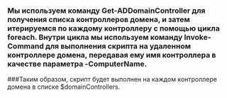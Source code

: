 ### Мы используем команду Get-ADDomainController для получения списка контроллеров домена, и затем итерируемся по каждому контроллеру с помощью цикла foreach. Внутри цикла мы используем команду Invoke-Command для выполнения скрипта на удаленном контроллере домена, передавая ему имя контроллера в качестве параметра -ComputerName.  
###Таким образом, скрипт будет выполнен на каждом контроллере домена в списке $domainControllers.
